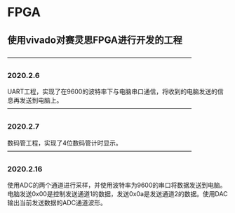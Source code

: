 ﻿# FPGA
## 使用vivado对赛灵思FPGA进行开发的工程
——————————————————————————————
### 2020.2.6
UART工程，实现了在9600的波特率下与电脑串口通信，将收到的电脑发送的信息再发送到电脑上。
——————————————————————————————
### 2020.2.7
数码管工程，实现了4位数码管计时显示。
——————————————————————————————
### 2020.2.16
使用ADC的两个通道进行采样，并使用波特率为9600的串口将数据发送到电脑。电脑发送0x00是控制发送通道1的数据，发送0x0a是发送通道2的数据。使用DAC输出当前发送数据的ADC通道波形。


